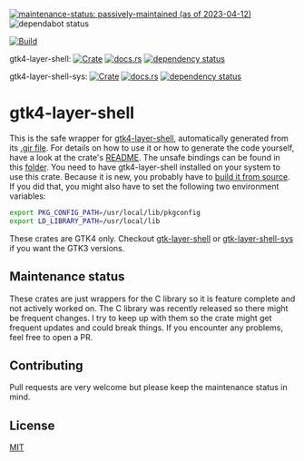 [![maintenance-status: passively-maintained (as of 2023-04-12)](https://img.shields.io/badge/maintenance--status-passively--maintained_%28as_of_2023--04--12%29-forestgreen)](https://gist.github.com/rusty-snake/574a91f1df9f97ec77ca308d6d731e29)
![dependabot status](https://img.shields.io/badge/dependabot-enabled-025e8c?logo=Dependabot)

[![Build](https://img.shields.io/github/actions/workflow/status/pentamassiv/gtk4-layer-shell-gir/build.yaml?branch=main)](https://github.com/pentamassiv/gtk4-layer-shell-gir/actions/workflows/build.yaml)

gtk4-layer-shell:
[![Crate](https://img.shields.io/crates/v/gtk4-layer-shell.svg)](https://crates.io/crates/gtk4-layer-shell)
[![docs.rs](https://docs.rs/gtk4-layer-shell/badge.svg)](https://docs.rs/gtk4-layer-shell)
[![dependency status](https://deps.rs/crate/gtk4-layer-shell/0.1.0/status.svg)](https://deps.rs/crate/gtk4-layer-shell/0.1.0)

gtk4-layer-shell-sys:
[![Crate](https://img.shields.io/crates/v/gtk4-layer-shell-sys.svg)](https://crates.io/crates/gtk4-layer-shell-sys)
[![docs.rs](https://docs.rs/gtk4-layer-shell-sys/badge.svg)](https://docs.rs/gtk4-layer-shell-sys)
[![dependency status](https://deps.rs/crate/gtk4-layer-shell-sys/0.1.1/status.svg)](https://deps.rs/crate/gtk4-layer-shell-sys/0.1.1)


# gtk4-layer-shell
This is the safe wrapper for [gtk4-layer-shell](https://github.com/wmww/gtk4-layer-shell), automatically generated from its [.gir file](Gtk4LayerShell-1.0.gir). For details on how to use it or how to generate the code yourself, have a look at the crate's [README](https://github.com/pentamassiv/gtk4-layer-shell-gir/tree/main/gtk4-layer-shell/README.md). The unsafe bindings can be found in this [folder](https://github.com/pentamassiv/gtk4-layer-shell-gir/tree/main/gtk4-layer-shell-sys).
You need to have gtk4-layer-shell installed on your system to use this crate. Because it is new, you probably have to [build it from source](https://github.com/wmww/gtk4-layer-shell#building-from-source). If you did that, you might also have to set the following two environment variables:
```bash
export PKG_CONFIG_PATH=/usr/local/lib/pkgconfig
export LD_LIBRARY_PATH=/usr/local/lib
```
These crates are GTK4 only. Checkout [gtk-layer-shell](https://crates.io/crates/gtk-layer-shell) or [gtk-layer-shell-sys](https://crates.io/crates/gtk-layer-shell-sys) if you want the GTK3 versions.

## Maintenance status
These crates are just wrappers for the C library so it is feature complete and not actively worked on. The C library was recently released so there might be frequent changes. I try to keep up with them so the crate might get frequent updates and could break things. If you encounter any problems, feel free to open a PR.

## Contributing
Pull requests are very welcome but please keep the maintenance status in mind.

## License
[MIT](https://choosealicense.com/licenses/mit/)
